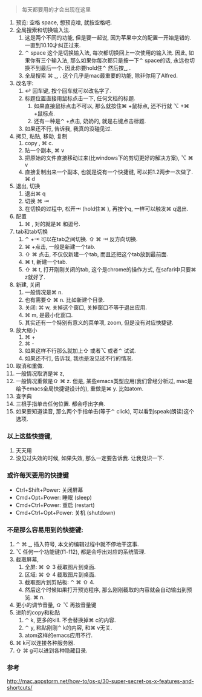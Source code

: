 > 每天都要用的才会出现在这里

1. 预览: 空格 space, 想预览啥, 就按空格吧.
2. 全局搜索和切换输入法.
   1. 这是两个不同的功能, 但是要一起说, 因为苹果中文的配置一开始是错的. 一直到10.10才纠正过来.
   2. ⌃ space 这个是切换输入法, 每次都切换回上一次使用的输入法. 因此, 如果你有三个输入法, 那么如果你每次都只是按一下⌃ space的话, 永远也切换不到最后一个. 因此你要hold住⌃ 然后按␣ .
   3. 全局搜索 ⌘ ␣ . 这个几乎是mac最重要的功能, 除非你用了Alfred. 
3. 改名字: 
   1. ↩︎ 回车键, 按个回车就可以改名字了.
   2. 标题位置直接用鼠标点击一下, 任何文档的标题.
      1. 如果直接鼠标点击不可以, 那么就按住⌘ +鼠标点, 还不行就 ⌥ +⌘ +鼠标点.
      2. 还有一种是⌃ +点击, 奶奶的, 就是右键点击标题.
   3. 如果还不行, 告诉我, 我真的没碰见过.
4. 拷贝, 粘贴, 移动, 复制
   1. copy , ⌘ c.
   2. 贴一个副本, ⌘ v
   3. 把原始的文件直接移动过来(比windows下的剪切更好的解决方案), ⌥ ⌘ v
   4. 直接复制出来一个副本, 也就是说有一个快捷键, 可以把1.2两步一次做了. ⌘ d
5. 退出, 切换
   1. 退出⌘ q
   2. 切换 ⌘ ⇥ 
   3. 在切换的过程中, 松开⇥ (hold住⌘ ), 再按个q, 一样可以触发⌘ q退出.
6. 配置
   1. ⌘ ,  对的就是⌘ 和逗号.
7. tab和tab切换
   1. ⌃ +⇥ 可以在tab之间切换. ⇧ ⌘ ⇥ 反方向切换.
   2. ⌘ +点击, 一般是新建一个tab.
   3. ⇧ ⌘ 点击, 不仅仅新建一个tab, 而且还把这个tab放到最前面.
   4. ⌘ t, 新建一个tab. 
   5. ⇧ ⌘ t, 打开刚刚关闭的tab, 这个是chrome的操作方式, 在safari中只要⌘ z就好了.
8. 新建, 关闭
   1. 一般情况是⌘ n.
   2. 也有需要⇧ ⌘ n. 比如新建个目录.
   3. 关闭: ⌘ w, 关掉这个窗口, 关掉窗口不等于退出应用.
   4. ⌘ m, 是最小化窗口.
   5. 其实还有一个特别有意义的菜单项, zoom, 但是没有对应快捷键.
9. 放大缩小
   1. ⌘ +
   2. ⌘ -
   3. 如果这样不行那么就加上⇧ 或者⌥ 或者⌃ 试试.
   4. 如果还不行, 告诉我, 我也是没见过不行的情况.
10. 取消和重做.
11. 一般情况取消是⌘ z, 
   2. 一般情况重做是⇧ ⌘ z. 但是, 某些emacs类型应用(我们曾经分析过, mac是给予emacs全局快捷键设计的), 重做是⌘ y. 比如atom.
12. 查字典
13. 三根手指单击任何位置. 都会呼出字典.
   2. 如果要知道读音, 那么两个手指单击(等于⌃ click), 可以看到speak(朗读)这个选项.

### 以上这些快捷键, 

1. 天天用
2. 没见过失效的时候, 如果失效, 那么一定要告诉我. 让我见识一下.


### 或许每天要用的快捷键

- Ctrl+Shift+Power: 关闭屏幕
- Cmd+Opt+Power: 睡眠 (sleep)
- Cmd+Ctrl+Power: 重启 (restart)
- Cmd+Ctrl+Opt+Power: 关机 (shutdown)

### 不是那么容易用到的快捷键:

1. ⌃ ⌘ ␣ 插入符号, 本文的编辑过程中就不停地干这事.
2. ⌥ 任何一个功能键(f1-f12), 都是会呼出对应的系统管理. 
3. 截取屏幕, 
   1. 全屏: ⌘ ⇧ 3  截取图片到桌面.
   2. 区域: ⌘ ⇧ 4  截取图片到桌面.
   3. 截取图片到剪贴板: ⌃ ⌘ ⇧ 4.
   4. 然后这个时候如果打开预览程序, 那么刚刚截取的内容就会自动输出到预览. ⌘ n.
4. 更小的调节音量, ⇧ ⌥ 再按音量键
5. 进阶的copy和粘贴
   1. ⌃ k, 更多的kill. 不会替换掉⌘ c的内容.
   2. ⌃ y, 粘贴刚刚⌃ k的内容, 和⌘ v无关.
   3. atom这样的emacs应用不行.
6. ⌘ k可以连接各种服务器.
7. ⇧ ⌘ g可以进到各种隐藏目录.

### 参考

http://mac.appstorm.net/how-to/os-x/30-super-secret-os-x-features-and-shortcuts/